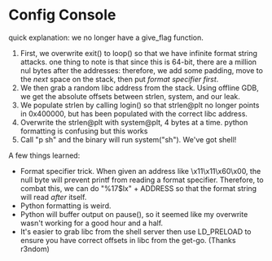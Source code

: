 # Config Console

quick explanation: we no longer have a give_flag function. 
1. First, we overwrite exit() to loop() so that we have infinite format string attacks. one thing to note is that since this is 64-bit, there are a million nul bytes after the addresses: therefore, we add some padding, move to the *next* space on the stack, then put *format specifier first*.
2. We then grab a random libc address from the stack. Using offline GDB, we get the absolute offsets between strlen, system, and our leak.
3. We populate strlen by calling login() so that strlen@plt no longer points in 0x400000, but has been populated with the correct libc address.
4. Overwrite the strlen@plt with system@plt, 4 bytes at a time.  python formatting is confusing but this works
5. Call "p sh" and the binary will run system("sh"). We've got shell!

A few things learned:
* Format specifier trick. When given an address like \x11\x11\x60\x00, the null byte will prevent printf from reading a format specifier. Therefore, to combat this, we can do "%17$lx" + ADDRESS so that the format string will read *after* itself.
* Python formatting is weird.
* Python will buffer output on pause(), so it seemed like my overwrite wasn't working for a good hour and a half.
* It's easier to grab libc from the shell server then use LD_PRELOAD to ensure you have correct offsets in libc from the get-go. (Thanks r3ndom)